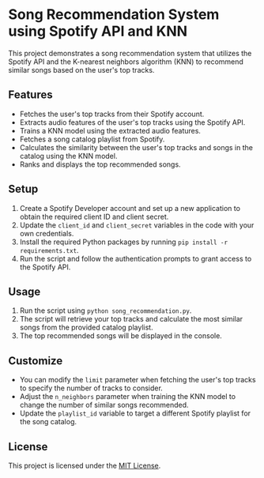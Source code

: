 # Song Recommendation System using Spotify API and KNN

This project demonstrates a song recommendation system that utilizes the Spotify API and the K-nearest neighbors algorithm (KNN) to recommend similar songs based on the user's top tracks.

## Features

- Fetches the user's top tracks from their Spotify account.
- Extracts audio features of the user's top tracks using the Spotify API.
- Trains a KNN model using the extracted audio features.
- Fetches a song catalog playlist from Spotify.
- Calculates the similarity between the user's top tracks and songs in the catalog using the KNN model.
- Ranks and displays the top recommended songs.

## Setup

1. Create a Spotify Developer account and set up a new application to obtain the required client ID and client secret.
2. Update the `client_id` and `client_secret` variables in the code with your own credentials.
3. Install the required Python packages by running `pip install -r requirements.txt`.
4. Run the script and follow the authentication prompts to grant access to the Spotify API.

## Usage

1. Run the script using `python song_recommendation.py`.
2. The script will retrieve your top tracks and calculate the most similar songs from the provided catalog playlist.
3. The top recommended songs will be displayed in the console.

## Customize

- You can modify the `limit` parameter when fetching the user's top tracks to specify the number of tracks to consider.
- Adjust the `n_neighbors` parameter when training the KNN model to change the number of similar songs recommended.
- Update the `playlist_id` variable to target a different Spotify playlist for the song catalog.

## License

This project is licensed under the [MIT License](LICENSE).
